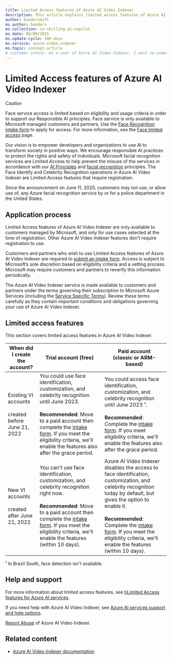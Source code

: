 ```yaml
---
title: Limited Access features of Azure AI Video Indexer
description: This article explains limited access features of Azure AI Video Indexer, the application process, and how to apply for them.
author: bandersmsft
ms.author: banders
ms.collection: ce-skilling-ai-copilot
ms.date: 06/09/2025
ms.update-cycle: 180-days
ms.service: azure-video-indexer
ms.topic: concept-article
# customer intent: As a user of Azure AI Video Indexer, I want to understand the limited access features and how to apply for them so that I can use face identification, customization, and celebrity recognition responsibly.
---
```


# Limited Access features of Azure AI Video Indexer

> [!CAUTION]
> Face service access is limited based on eligibility and usage criteria in order to support our Responsible AI principles. Face service is only available to Microsoft managed customers and partners. Use the [Face Recognition intake form](https://aka.ms/facerecognition) to apply for access. For more information, see the [Face limited access](/legal/cognitive-services/computer-vision/limited-access-identity?context=%2Fazure%2Fcognitive-services%2Fcomputer-vision%2Fcontext%2Fcontext) page.

Our vision is to empower developers and organizations to use AI to transform society in positive ways. We encourage responsible AI practices to protect the rights and safety of individuals. Microsoft facial recognition services are Limited Access to help prevent the misuse of the services in accordance with our [AI Principles](https://www.microsoft.com/ai/responsible-ai?SilentAuth=1&wa=wsignin1.0&activetab=pivot1%3aprimaryr6) and [facial recognition](https://blogs.microsoft.com/on-the-issues/2018/12/17/six-principles-to-guide-microsofts-facial-recognition-work/) principles. The Face Identify and Celebrity Recognition operations in Azure AI Video Indexer are Limited Access features that require registration.  

Since the announcement on June 11, 2020, customers may not use, or allow use of, any Azure facial recognition service by or for a police department in the United States. 

## Application process 

Limited Access features of Azure AI Video Indexer are only available to customers managed by Microsoft, and only for use cases selected at the time of registration. Other Azure AI Video Indexer features don't require registration to use. 

Customers and partners who wish to use Limited Access features of Azure AI Video Indexer are required to [submit an intake form](https://aka.ms/facerecognition). Access is subject to Microsoft’s sole discretion based on eligibility criteria and a vetting process. Microsoft may require customers and partners to reverify this information periodically. 

The Azure AI Video Indexer service is made available to customers and partners under the terms governing their subscription to Microsoft Azure Services (including the [Service Specific Terms](https://www.microsoft.com/licensing/terms/productoffering/MicrosoftAzure/MCA#ServiceSpecificTerms)). Review these terms carefully as they contain important conditions and obligations governing your use of Azure AI Video Indexer. 

## Limited access features

This section covers limited access features in Azure AI Video Indexer.

|When did I create the account?|Trial account (free)|	Paid account <br/>(classic or ARM-based)|
|---|---|---|
|Existing VI accounts <br/><br/>created before June 21, 2022|You could use face identification, customization, and celebrity recognition until June 2023. <br/><br/>**Recommended**: Move to a paid account then complete the [intake form](https://aka.ms/facerecognition). If you meet the eligibility criteria, we'll enable the features also after the grace period. |You could access face identification, customization, and celebrity recognition until June 2023 ¹.<br/><br/>**Recommended**: Complete the [intake form](https://aka.ms/facerecognition). If you meet eligibility criteria, we'll enable the features also after the grace period.|
|New VI accounts <br/><br/>created after June 21, 2022	| You can't use face identification, customization, and celebrity recognition right now. <br/><br/>**Recommended**: Move to a paid account then complete the [intake form](https://aka.ms/facerecognition). If you meet the eligibility criteria, we'll enable the features (within 10 days).|Azure AI Video Indexer disables the access to face identification, customization, and celebrity recognition today by default, but gives the option to enable it. <br/><br/>**Recommended**: Complete the [intake form](https://aka.ms/facerecognition). If you meet the eligibility criteria, we'll enable the features (within 10 days).|

¹ In Brazil South, face detection isn't available.

## Help and support 

For more information about limited access features, see [hLimited Access features for Azure AI services](https://aka.ms/limitedaccesscogservices).

<!-- relative URL link -->
If you need help with Azure AI Video Indexer, see [Azure AI services support and help options](/azure/ai-services/cognitive-services-support-options).

[Report Abuse](https://msrc.microsoft.com/report/abuse) of Azure AI Video Indexer. 

## Related content

- [Azure AI Video Indexer documentation](index.yml)
